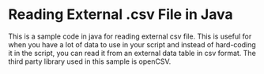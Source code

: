 # Reading External .csv File in Java #

This is a sample code in java for reading external csv file.
This is useful for when you have a lot of data to use in your script and instead of hard-coding it in the script, 
you can read it from an external data table in csv format. 
The third party library used in this sample is openCSV.
